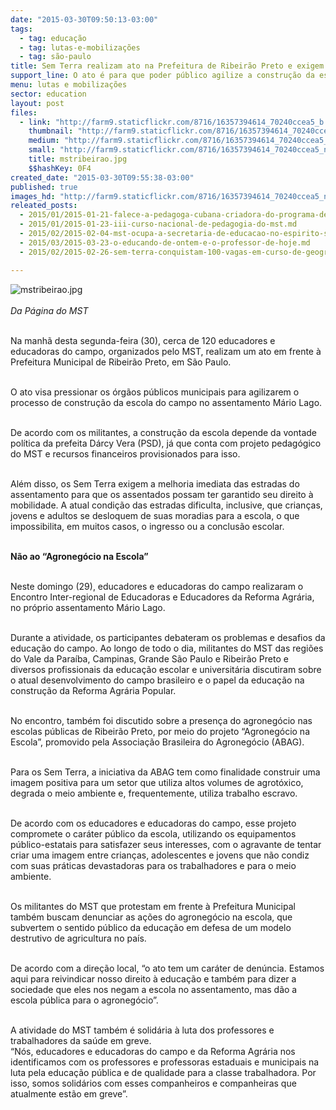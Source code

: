 ```yaml
---
date: "2015-03-30T09:50:13-03:00"
tags:
  - tag: educação
  - tag: lutas-e-mobilizações
  - tag: são-paulo
title: Sem Terra realizam ato na Prefeitura de Ribeirão Preto e exigem a construção de escolas
support_line: O ato é para que poder público agilize a construção da escola no Assentamento Mário Lago e denuncia a entrada do agronegócio nas escolas públicas.
menu: lutas e mobilizações
sector: education
layout: post
files:
  - link: "http://farm9.staticflickr.com/8716/16357394614_70240ccea5_b.jpg"
    thumbnail: "http://farm9.staticflickr.com/8716/16357394614_70240ccea5_t.jpg"
    medium: "http://farm9.staticflickr.com/8716/16357394614_70240ccea5_z.jpg"
    small: "http://farm9.staticflickr.com/8716/16357394614_70240ccea5_n.jpg"
    title: mstribeirao.jpg
    $$hashKey: 0F4
created_date: "2015-03-30T09:55:38-03:00"
published: true
images_hd: "http://farm9.staticflickr.com/8716/16357394614_70240ccea5_n.jpg"
releated_posts:
  - 2015/01/2015-01-21-falece-a-pedagoga-cubana-criadora-do-programa-de-alfabetizacao-sim-eu-posso.md
  - 2015/01/2015-01-23-iii-curso-nacional-de-pedagogia-do-mst.md
  - 2015/02/2015-02-04-mst-ocupa-a-secretaria-de-educacao-no-espirito-santo.md
  - 2015/03/2015-03-23-o-educando-de-ontem-e-o-professor-de-hoje.md
  - 2015/02/2015-02-26-sem-terra-conquistam-100-vagas-em-curso-de-geografia-na-ufpa.md

---
```

<p><img alt="mstribeirao.jpg" src="http://farm9.staticflickr.com/8716/16357394614_70240ccea5_b.jpg" /><br />
<br />
<em>Da P&aacute;gina do MST&nbsp;</em></p>

<p><br />
Na manh&atilde; desta segunda-feira (30), cerca de 120 educadores e educadoras do campo, organizados pelo MST, realizam um ato em frente &agrave; Prefeitura Municipal de Ribeir&atilde;o Preto, em S&atilde;o Paulo.</p>

<p><br />
O ato visa pressionar os &oacute;rg&atilde;os p&uacute;blicos municipais para agilizarem o processo de constru&ccedil;&atilde;o da escola do campo no assentamento M&aacute;rio Lago.&nbsp;</p>

<p><br />
De acordo com os militantes, a constru&ccedil;&atilde;o da escola depende da vontade pol&iacute;tica da prefeita D&aacute;rcy Vera (PSD), j&aacute; que conta com projeto pedag&oacute;gico do MST e recursos financeiros provisionados para isso.</p>

<p><br />
Al&eacute;m disso, os Sem Terra exigem a melhoria imediata das estradas do assentamento para que os assentados possam ter garantido seu direito &agrave; mobilidade. A atual condi&ccedil;&atilde;o das estradas dificulta, inclusive, que crian&ccedil;as, jovens e adultos se desloquem de suas moradias para a escola, o que impossibilita, em muitos casos, o ingresso ou a conclus&atilde;o escolar.</p>

<p><br />
<strong>N&atilde;o ao &ldquo;Agroneg&oacute;cio na Escola&rdquo;</strong></p>

<p><br />
Neste domingo (29), educadores e educadoras do campo realizaram o Encontro Inter-regional de Educadoras e Educadores da Reforma Agr&aacute;ria, no pr&oacute;prio assentamento M&aacute;rio Lago.</p>

<p><br />
Durante a atividade, os participantes debateram os problemas e desafios da educa&ccedil;&atilde;o do campo. Ao longo de todo o dia, militantes do MST das regi&otilde;es do Vale da Para&iacute;ba, Campinas, Grande S&atilde;o Paulo e Ribeir&atilde;o Preto e diversos profissionais da educa&ccedil;&atilde;o escolar e universit&aacute;ria discutiram sobre o atual desenvolvimento do campo brasileiro e o papel da educa&ccedil;&atilde;o na constru&ccedil;&atilde;o da Reforma Agr&aacute;ria Popular.</p>

<p><br />
No encontro, tamb&eacute;m foi discutido sobre a presen&ccedil;a do agroneg&oacute;cio nas escolas p&uacute;blicas de Ribeir&atilde;o Preto, por meio do projeto &ldquo;Agroneg&oacute;cio na Escola&rdquo;, promovido pela Associa&ccedil;&atilde;o Brasileira do Agroneg&oacute;cio (ABAG).</p>

<p><br />
Para os Sem Terra, a iniciativa da ABAG tem como finalidade construir uma imagem positiva para um setor que utiliza altos volumes de agrot&oacute;xico, degrada o meio ambiente e, frequentemente, utiliza trabalho escravo.</p>

<p><br />
De acordo com os educadores e educadoras do campo, esse projeto compromete o car&aacute;ter p&uacute;blico da escola, utilizando os equipamentos p&uacute;blico-estatais para satisfazer seus interesses, com o agravante de tentar criar uma imagem entre crian&ccedil;as, adolescentes e jovens que n&atilde;o condiz com suas pr&aacute;ticas devastadoras para os trabalhadores e para o meio ambiente.</p>

<p><br />
Os militantes do MST que protestam em frente &agrave; Prefeitura Municipal tamb&eacute;m buscam denunciar as a&ccedil;&otilde;es do agroneg&oacute;cio na escola, que subvertem o sentido p&uacute;blico da educa&ccedil;&atilde;o em defesa de um modelo destrutivo de agricultura no pa&iacute;s.</p>

<p><br />
De acordo com a dire&ccedil;&atilde;o local, &ldquo;o ato tem um car&aacute;ter de den&uacute;ncia. Estamos aqui para reivindicar nosso direito &agrave; educa&ccedil;&atilde;o e tamb&eacute;m para dizer a sociedade que eles nos negam a escola no assentamento, mas d&atilde;o a escola p&uacute;blica para o agroneg&oacute;cio&rdquo;.</p>

<p><br />
A atividade do MST tamb&eacute;m &eacute; solid&aacute;ria &agrave; luta dos professores e trabalhadores da sa&uacute;de em greve.<br />
&ldquo;N&oacute;s, educadores e educadoras do campo e da Reforma Agr&aacute;ria nos identificamos com os professores e professoras estaduais e municipais na luta pela educa&ccedil;&atilde;o p&uacute;blica e de qualidade para a classe trabalhadora. Por isso, somos solid&aacute;rios com esses companheiros e companheiras que atualmente est&atilde;o em greve&rdquo;.</p>

